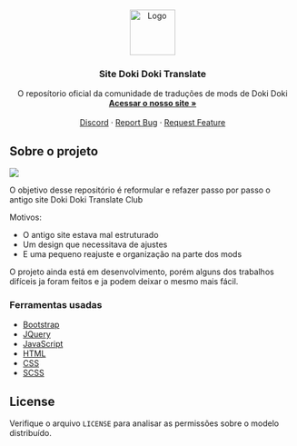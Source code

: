 <!-- PROJECT LOGO -->
<br />
<p align="center">
  <a href="#">
    <img src="https://doki-doki-translate-company.webnode.com/_files/200000000-b8bc1b8bc3/200/logo_DDTC_4K.png" alt="Logo" width="80" height="80">
  </a>

  <h3 align="center">Site Doki Doki Translate</h3>

  <p align="center">
    O reposítorio oficial da comunidade de traduções de mods de Doki Doki
    <br />
    <a href="#"><strong>Acessar o nosso site »</strong></a>
    <br />
    <br />
    <a href="https://discord.gg/3PB24jt">Discord</a>
    ·
    <a href="https://github.com/Drack112/site-ddlc/issues">Report Bug</a>
    ·
    <a href="https://github.com/Drack112/site-ddlc/issuess">Request Feature</a>
  </p>
</p>

<!-- ABOUT THE PROJECT -->

## Sobre o projeto

<img src="https://i.imgur.com/SKnz1oI.png">

O objetivo desse repositório é reformular e refazer passo por passo o antigo site Doki Doki Translate Club

Motivos:

- O antigo site estava mal estruturado
- Um design que necessitava de ajustes
- E uma pequeno reajuste e organização na parte dos mods

O projeto ainda está em desenvolvimento, porém alguns dos trabalhos difíceis ja foram feitos e ja podem deixar o mesmo mais fácil.

### Ferramentas usadas

- [Bootstrap](https://getbootstrap.com)
- [JQuery](https://jquery.com)
- [JavaScript]()
- [HTML]()
- [CSS]()
- [SCSS]()

<!-- LICENSE -->

## License

Verifique o arquivo `LICENSE` para analisar as permissões sobre o modelo distribuído.
